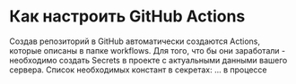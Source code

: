 # Как настроить GitHub Actions
Создав репозиторий в GitHub автоматически создаются Actions, которые описаны в папке workflows. Для того, что бы они заработали - необходимо создать Secrets в проекте с актуальными данными вашего сервера. 
Список необходимых констант в секретах:
... в процессе
